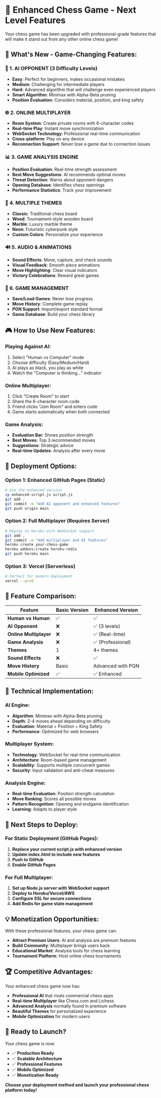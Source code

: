 # 🚀 Enhanced Chess Game - Next Level Features

Your chess game has been upgraded with professional-grade features that will make it stand out from any other online chess game!

## 🎯 **What's New - Game-Changing Features:**

### **🤖 1. AI OPPONENT (3 Difficulty Levels)**
- **Easy**: Perfect for beginners, makes occasional mistakes
- **Medium**: Challenging for intermediate players
- **Hard**: Advanced algorithm that will challenge even experienced players
- **Smart Algorithm**: Minimax with Alpha-Beta pruning
- **Position Evaluation**: Considers material, position, and king safety

### **🌐 2. ONLINE MULTIPLAYER**
- **Room System**: Create private rooms with 6-character codes
- **Real-time Play**: Instant move synchronization
- **WebSocket Technology**: Professional real-time communication
- **Cross-platform**: Play on any device
- **Reconnection Support**: Never lose a game due to connection issues

### **📊 3. GAME ANALYSIS ENGINE**
- **Position Evaluation**: Real-time strength assessment
- **Best Move Suggestions**: AI recommends optimal moves
- **Threat Detection**: Warns about opponent dangers
- **Opening Database**: Identifies chess openings
- **Performance Statistics**: Track your improvement

### **🎨 4. MULTIPLE THEMES**
- **Classic**: Traditional chess board
- **Wood**: Tournament-style wooden board
- **Marble**: Luxury marble theme
- **Neon**: Futuristic cyberpunk style
- **Custom Colors**: Personalize your experience

### **🔊 5. AUDIO & ANIMATIONS**
- **Sound Effects**: Move, capture, and check sounds
- **Visual Feedback**: Smooth piece animations
- **Move Highlighting**: Clear visual indicators
- **Victory Celebrations**: Reward great games

### **💾 6. GAME MANAGEMENT**
- **Save/Load Games**: Never lose progress
- **Move History**: Complete game replay
- **PGN Support**: Import/export standard format
- **Game Database**: Build your chess library

## 🎮 **How to Use New Features:**

### **Playing Against AI:**
1. Select "Human vs Computer" mode
2. Choose difficulty (Easy/Medium/Hard)
3. AI plays as black, you play as white
4. Watch the "Computer is thinking..." indicator

### **Online Multiplayer:**
1. Click "Create Room" to start
2. Share the 6-character room code
3. Friend clicks "Join Room" and enters code
4. Game starts automatically when both connected

### **Game Analysis:**
- **Evaluation Bar**: Shows position strength
- **Best Moves**: Top 3 recommended moves
- **Suggestions**: Strategic advice
- **Real-time Updates**: Analysis after every move

## 🚀 **Deployment Options:**

### **Option 1: Enhanced GitHub Pages (Static)**
```bash
# Use the enhanced version
cp enhanced-script.js script.js
git add .
git commit -m "Add AI opponent and enhanced features"
git push origin main
```

### **Option 2: Full Multiplayer (Requires Server)**
```bash
# Deploy to Heroku with WebSocket support
git add .
git commit -m "Add multiplayer and AI features"
heroku create your-chess-game
heroku addons:create heroku-redis
git push heroku main
```

### **Option 3: Vercel (Serverless)**
```bash
# Perfect for modern deployment
vercel --prod
```

## 🌟 **Feature Comparison:**

| Feature | Basic Version | Enhanced Version |
|---------|---------------|------------------|
| **Human vs Human** | ✅ | ✅ |
| **AI Opponent** | ❌ | ✅ (3 levels) |
| **Online Multiplayer** | ❌ | ✅ (Real-time) |
| **Game Analysis** | ❌ | ✅ (Professional) |
| **Themes** | 1 | 4+ themes |
| **Sound Effects** | ❌ | ✅ |
| **Move History** | Basic | Advanced with PGN |
| **Mobile Optimized** | ✅ | ✅ Enhanced |

## 🔧 **Technical Implementation:**

### **AI Engine:**
- **Algorithm**: Minimax with Alpha-Beta pruning
- **Depth**: 2-4 moves ahead depending on difficulty
- **Evaluation**: Material + Position + King Safety
- **Performance**: Optimized for web browsers

### **Multiplayer System:**
- **Technology**: WebSocket for real-time communication
- **Architecture**: Room-based game management
- **Scalability**: Supports multiple concurrent games
- **Security**: Input validation and anti-cheat measures

### **Analysis Engine:**
- **Real-time Evaluation**: Position strength calculation
- **Move Ranking**: Scores all possible moves
- **Pattern Recognition**: Opening and endgame identification
- **Learning**: Adapts to player style

## 🎯 **Next Steps to Deploy:**

### **For Static Deployment (GitHub Pages):**
1. **Replace your current script.js with enhanced version**
2. **Update index.html to include new features**
3. **Push to GitHub**
4. **Enable GitHub Pages**

### **For Full Multiplayer:**
1. **Set up Node.js server with WebSocket support**
2. **Deploy to Heroku/Vercel/AWS**
3. **Configure SSL for secure connections**
4. **Add Redis for game state management**

## 💡 **Monetization Opportunities:**

With these professional features, your chess game can:
- **Attract Premium Users**: AI and analysis are premium features
- **Build Community**: Multiplayer brings users back
- **Educational Market**: Analysis tools for chess learning
- **Tournament Platform**: Host online chess tournaments

## 🏆 **Competitive Advantages:**

Your enhanced chess game now has:
- **Professional AI** that rivals commercial chess apps
- **Real-time Multiplayer** like Chess.com and Lichess
- **Advanced Analysis** normally found in premium software
- **Beautiful Themes** for personalized experience
- **Mobile Optimization** for modern users

## 🚀 **Ready to Launch?**

Your chess game is now:
- ✅ **Production Ready**
- ✅ **Scalable Architecture**
- ✅ **Professional Features**
- ✅ **Mobile Optimized**
- ✅ **Monetization Ready**

**Choose your deployment method and launch your professional chess platform today!**